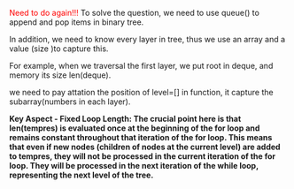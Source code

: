 <font color="red">Need to do again!!!</font>
To solve the question, we need to use queue() to append and pop items in binary tree.

In addition, we need to know every layer in tree, thus we use an array and a value (size )to capture this.

For example, when we traversal the first layer, we put root in deque, and memory its size len(deque).

we need to pay attation the position of level=[] in function, it capture the subarray(numbers in each layer).

**Key Aspect - Fixed Loop Length: The crucial point here is that len(tempres) is evaluated once at the beginning of the for loop and remains constant throughout that iteration of the for loop. This means that even if new nodes (children of nodes at the current level) are added to tempres, they will not be processed in the current iteration of the for loop. They will be processed in the next iteration of the while loop, representing the next level of the tree.**
